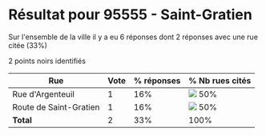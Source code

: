 # Résultat pour 95555 - Saint-Gratien

Sur l'ensemble de la ville il y a eu 6 réponses dont 2 réponses avec une rue citée (33%)

2 points noirs identifiés

| Rue | Vote | % réponses | % Nb rues cités|
|-----|------|------------|----------------|
| Rue d'Argenteuil | 1 | 16% | <img src="../../img/bar_50.gif" />&nbsp;50%|
| Route de Saint-Gratien | 1 | 16% | <img src="../../img/bar_50.gif" />&nbsp;50%|
| **Total** | 2 | 33% | 100%|
